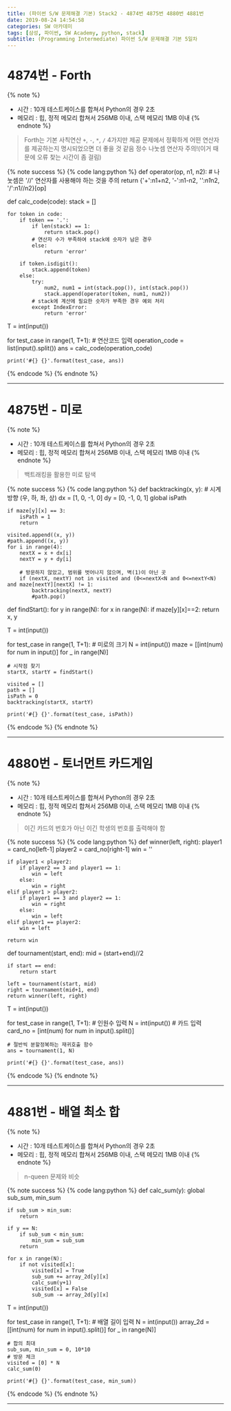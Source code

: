 ```yaml
---
title: (파이썬 S/W 문제해결 기본) Stack2 - 4874번 4875번 4880번 4881번
date: 2019-08-24 14:54:58
categories: SW 아카데미
tags: [삼성, 파이썬, SW Academy, python, stack]
subtitle: (Programming Intermediate) 파이썬 S/W 문제해결 기본 5일차
---
```


# 4874번 - Forth

{% note %}
- 시간 : 10개 테스트케이스를 합쳐서 Python의 경우 2초
- 메모리 : 힙, 정적 메모리 합쳐서 256MB 이내, 스택 메모리 1MB 이내
{% endnote %}

> Forth는 기본 사칙연산 `+`, `-`, `*`, `/` 4가지만 제공
> 문제에서 정확하게 어떤 연산자를 제공하는지 명시되었으면 더 좋을 것 같음
> 정수 나눗셈 연산자 주의!(이거 때문에 오류 찾는 시간이 좀 걸림)

{% note success %}
{% code lang:python %}
def operator(op, n1, n2):
    # 나눗셈은 '//' 연산자를 사용해야 하는 것을 주의
    return {'+':n1+n2, '-':n1-n2, '*':n1*n2, '/':n1//n2}[op]

def calc_code(code):
    stack = []

    for token in code:
        if token == '.':
            if len(stack) == 1:
                return stack.pop()
            # 연산자 수가 부족하여 stack에 숫자가 남은 경우
            else:
                return 'error'

        if token.isdigit():
            stack.append(token)
        else:
            try:
                num2, num1 = int(stack.pop()), int(stack.pop())
                stack.append(operator(token, num1, num2))
            # stack에 계산에 필요한 숫자가 부족한 경우 예외 처리
            except IndexError:
                return 'error'


T = int(input())

for test_case in range(1, T+1):
    # 연산코드 입력
    operation_code = list(input().split())
    ans = calc_code(operation_code)

    print('#{} {}'.format(test_case, ans))
{% endcode %}
{% endnote %}

------

# 4875번 - 미로

{% note %}
- 시간 : 10개 테스트케이스를 합쳐서 Python의 경우 2초
- 메모리 : 힙, 정적 메모리 합쳐서 256MB 이내, 스택 메모리 1MB 이내
{% endnote %}

> 백트래킹을 활용한 미로 탐색

{% note success %}
{% code lang:python %}
def backtracking(x, y):
    # 시계방향 (우, 하, 좌, 상)
    dx = [1, 0, -1, 0]
    dy = [0, -1, 0, 1]
    global isPath

    if maze[y][x] == 3:
        isPath = 1
        return

    visited.append((x, y))
    #path.append((x, y))
    for i in range(4):
        nextX = x + dx[i]
        nextY = y + dy[i]

        # 방문하지 않았고, 범위를 벗어나지 않으며, 벽(1)이 아닌 곳
        if (nextX, nextY) not in visited and (0<=nextX<N and 0<=nextY<N) and maze[nextY][nextX] != 1:
            backtracking(nextX, nextY)
            #path.pop()


def findStart():
    for y in range(N):
        for x in range(N):
            if maze[y][x]==2:
                return x, y


T = int(input())

for test_case in range(1, T+1):
    # 미로의 크기
    N = int(input())
    maze = [[int(num) for num in input()] for _ in range(N)]

    # 시작점 찾기
    startX, startY = findStart()

    visited = []
    path = []
    isPath = 0
    backtracking(startX, startY)

    print('#{} {}'.format(test_case, isPath))
{% endcode %}
{% endnote %}

------

# 4880번 - 토너먼트 카드게임

{% note %}
- 시간 : 10개 테스트케이스를 합쳐서 Python의 경우 2초
- 메모리 : 힙, 정적 메모리 합쳐서 256MB 이내, 스택 메모리 1MB 이내
{% endnote %}

> 이긴 카드의 번호가 아닌 이긴 학생의 번호를 출력해야 함

{% note success %}
{% code lang:python %}
def winner(left, right):
    player1 = card_no[left-1]
    player2 = card_no[right-1]
    win = ''

    if player1 < player2:
        if player2 == 3 and player1 == 1:
            win = left
        else:
            win = right
    elif player1 > player2:
        if player1 == 3 and player2 == 1:
            win = right
        else:
            win = left
    elif player1 == player2:
        win = left

    return win


def tournament(start, end):
    mid = (start+end)//2

    if start == end:
        return start

    left = tournament(start, mid)
    right = tournament(mid+1, end)
    return winner(left, right)


T = int(input())

for test_case in range(1, T+1):
    # 인원수 입력
    N = int(input())
    # 카드 입력
    card_no = [int(num) for num in input().split()]

    # 절반씩 분할정복하는 재귀호출 함수
    ans = tournament(1, N)

    print('#{} {}'.format(test_case, ans))
{% endcode %}
{% endnote %}

------

# 4881번 - 배열 최소 합

{% note %}
- 시간 : 10개 테스트케이스를 합쳐서 Python의 경우 2초
- 메모리 : 힙, 정적 메모리 합쳐서 256MB 이내, 스택 메모리 1MB 이내
{% endnote %}

> n-queen 문제와 비슷

{% note success %}
{% code lang:python %}
def calc_sum(y):
    global sub_sum, min_sum

    if sub_sum > min_sum:
        return

    if y == N:
        if sub_sum < min_sum:
            min_sum = sub_sum
        return

    for x in range(N):
        if not visited[x]:
            visited[x] = True
            sub_sum += array_2d[y][x]
            calc_sum(y+1)
            visited[x] = False
            sub_sum -= array_2d[y][x]


T = int(input())

for test_case in range(1, T+1):
    # 배열 길이 입력
    N = int(input())
    array_2d = [[int(num) for num in input().split()] for _ in range(N)]

    # 합의 최대
    sub_sum, min_sum = 0, 10*10
    # 방문 체크
    visited = [0] * N
    calc_sum(0)

    print('#{} {}'.format(test_case, min_sum))
{% endcode %}
{% endnote %}

------
